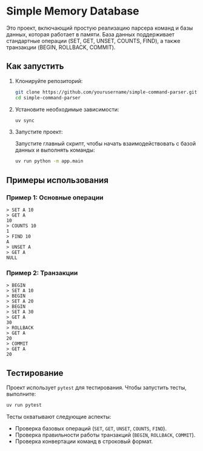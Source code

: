 # Simple Memory Database

Это проект, включающий простую реализацию парсера команд и базы данных, которая работает в памяти. База данных поддерживает стандартные операции (SET, GET, UNSET, COUNTS, FIND), а также транзакции (BEGIN, ROLLBACK, COMMIT).

## Как запустить

1. Клонируйте репозиторий:

   ```bash
   git clone https://github.com/yourusername/simple-command-parser.git
   cd simple-command-parser
   ```

2. Установите необходимые зависимости:

   ```bash
   uv sync
   ```

3. Запустите проект:

   Запустите главный скрипт, чтобы начать взаимодействовать с базой данных и выполнять команды:

   ```bash
   uv run python -m app.main
   ```

## Примеры использования

### Пример 1: Основные операции

```
> SET A 10
> GET A
10
> COUNTS 10
1
> FIND 10
A
> UNSET A
> GET A
NULL
```

### Пример 2: Транзакции

```
> BEGIN
> SET A 10
> BEGIN
> SET A 20
> BEGIN
> SET A 30
> GET A
30
> ROLLBACK
> GET A
20
> COMMIT
> GET A
20
```

## Тестирование

Проект использует `pytest` для тестирования. Чтобы запустить тесты, выполните:

```bash
uv run pytest
```

Тесты охватывают следующие аспекты:

- Проверка базовых операций (`SET`, `GET`, `UNSET`, `COUNTS`, `FIND`).
- Проверка правильности работы транзакций (`BEGIN`, `ROLLBACK`, `COMMIT`).
- Проверка конвертации команд в строковый формат.

